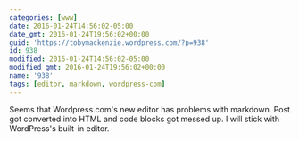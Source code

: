 ```yaml
---
categories: [www]
date: 2016-01-24T14:56:02-05:00
date_gmt: 2016-01-24T19:56:02+00:00
guid: 'https://tobymackenzie.wordpress.com/?p=938'
id: 938
modified: 2016-01-24T14:56:02-05:00
modified_gmt: 2016-01-24T19:56:02+00:00
name: '938'
tags: [editor, markdown, wordpress-com]
---
```


Seems that Wordpress.com's new editor has problems with markdown.  Post got converted into HTML and code blocks got messed up.  I will stick with WordPress's built-in editor.
